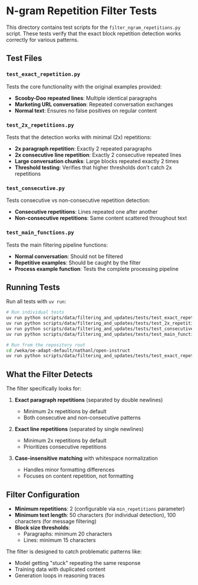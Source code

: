 # N-gram Repetition Filter Tests

This directory contains test scripts for the `filter_ngram_repetitions.py` script. These tests verify that the exact block repetition detection works correctly for various patterns.

## Test Files

### `test_exact_repetition.py`
Tests the core functionality with the original examples provided:
- **Scooby-Doo repeated lines**: Multiple identical paragraphs
- **Marketing URL conversation**: Repeated conversation exchanges  
- **Normal text**: Ensures no false positives on regular content

### `test_2x_repetitions.py`
Tests that the detection works with minimal (2x) repetitions:
- **2x paragraph repetition**: Exactly 2 repeated paragraphs
- **2x consecutive line repetition**: Exactly 2 consecutive repeated lines
- **Large conversation chunks**: Large blocks repeated exactly 2 times
- **Threshold testing**: Verifies that higher thresholds don't catch 2x repetitions

### `test_consecutive.py`
Tests consecutive vs non-consecutive repetition detection:
- **Consecutive repetitions**: Lines repeated one after another
- **Non-consecutive repetitions**: Same content scattered throughout text

### `test_main_functions.py`
Tests the main filtering pipeline functions:
- **Normal conversation**: Should not be filtered
- **Repetitive examples**: Should be caught by the filter
- **Process example function**: Tests the complete processing pipeline

## Running Tests

Run all tests with `uv run`:

```bash
# Run individual tests
uv run python scripts/data/filtering_and_updates/tests/test_exact_repetition.py
uv run python scripts/data/filtering_and_updates/tests/test_2x_repetitions.py
uv run python scripts/data/filtering_and_updates/tests/test_consecutive.py
uv run python scripts/data/filtering_and_updates/tests/test_main_functions.py

# Run from the repository root
cd /weka/oe-adapt-default/nathanl/open-instruct
uv run python scripts/data/filtering_and_updates/tests/test_exact_repetition.py
```

## What the Filter Detects

The filter specifically looks for:

1. **Exact paragraph repetitions** (separated by double newlines)
   - Minimum 2x repetitions by default
   - Both consecutive and non-consecutive patterns

2. **Exact line repetitions** (separated by single newlines)  
   - Minimum 2x repetitions by default
   - Prioritizes consecutive repetitions

3. **Case-insensitive matching** with whitespace normalization
   - Handles minor formatting differences
   - Focuses on content repetition, not formatting

## Filter Configuration

- **Minimum repetitions**: 2 (configurable via `min_repetitions` parameter)
- **Minimum text length**: 50 characters (for individual detection), 100 characters (for message filtering)
- **Block size thresholds**: 
  - Paragraphs: minimum 20 characters
  - Lines: minimum 15 characters

The filter is designed to catch problematic patterns like:
- Model getting "stuck" repeating the same response
- Training data with duplicated content
- Generation loops in reasoning traces
